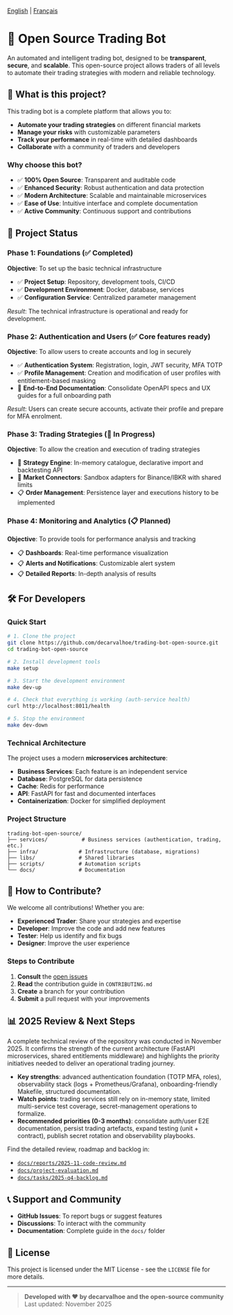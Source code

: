 [English](README.md) | [Français](README.fr.md)

# 🤖 Open Source Trading Bot

An automated and intelligent trading bot, designed to be **transparent**, **secure**, and **scalable**. This open-source project allows traders of all levels to automate their trading strategies with modern and reliable technology.

## 🎯 What is this project?

This trading bot is a complete platform that allows you to:

- **Automate your trading strategies** on different financial markets
- **Manage your risks** with customizable parameters
- **Track your performance** in real-time with detailed dashboards
- **Collaborate** with a community of traders and developers

### Why choose this bot?

- ✅ **100% Open Source**: Transparent and auditable code
- ✅ **Enhanced Security**: Robust authentication and data protection
- ✅ **Modern Architecture**: Scalable and maintainable microservices
- ✅ **Ease of Use**: Intuitive interface and complete documentation
- ✅ **Active Community**: Continuous support and contributions

## 🚀 Project Status

### Phase 1: Foundations (✅ Completed)
**Objective**: To set up the basic technical infrastructure

- ✅ **Project Setup**: Repository, development tools, CI/CD
- ✅ **Development Environment**: Docker, database, services
- ✅ **Configuration Service**: Centralized parameter management

*Result*: The technical infrastructure is operational and ready for development.

### Phase 2: Authentication and Users (✅ Core features ready)
**Objective**: To allow users to create accounts and log in securely

- ✅ **Authentication System**: Registration, login, JWT security, MFA TOTP
- ✅ **Profile Management**: Creation and modification of user profiles with entitlement-based masking
- 🔄 **End-to-End Documentation**: Consolidate OpenAPI specs and UX guides for a full onboarding path

*Result*: Users can create secure accounts, activate their profile and prepare for MFA enrolment.

### Phase 3: Trading Strategies (🔄 In Progress)
**Objective**: To allow the creation and execution of trading strategies

- 🔄 **Strategy Engine**: In-memory catalogue, declarative import and backtesting API
- 🔄 **Market Connectors**: Sandbox adapters for Binance/IBKR with shared limits
- 📋 **Order Management**: Persistence layer and executions history to be implemented

### Phase 4: Monitoring and Analytics (📋 Planned)
**Objective**: To provide tools for performance analysis and tracking

- 📋 **Dashboards**: Real-time performance visualization
- 📋 **Alerts and Notifications**: Customizable alert system
- 📋 **Detailed Reports**: In-depth analysis of results

## 🛠️ For Developers

### Quick Start

```bash
# 1. Clone the project
git clone https://github.com/decarvalhoe/trading-bot-open-source.git
cd trading-bot-open-source

# 2. Install development tools
make setup

# 3. Start the development environment
make dev-up

# 4. Check that everything is working (auth-service health)
curl http://localhost:8011/health

# 5. Stop the environment
make dev-down
```

### Technical Architecture

The project uses a modern **microservices architecture**:

- **Business Services**: Each feature is an independent service
- **Database**: PostgreSQL for data persistence
- **Cache**: Redis for performance
- **API**: FastAPI for fast and documented interfaces
- **Containerization**: Docker for simplified deployment

### Project Structure

```
trading-bot-open-source/
├── services/           # Business services (authentication, trading, etc.)
├── infra/             # Infrastructure (database, migrations)
├── libs/              # Shared libraries
├── scripts/           # Automation scripts
└── docs/              # Documentation
```

## 🤝 How to Contribute?

We welcome all contributions! Whether you are:

- **Experienced Trader**: Share your strategies and expertise
- **Developer**: Improve the code and add new features
- **Tester**: Help us identify and fix bugs
- **Designer**: Improve the user experience

### Steps to Contribute

1. **Consult** the [open issues](https://github.com/decarvalhoe/trading-bot-open-source/issues)
2. **Read** the contribution guide in `CONTRIBUTING.md`
3. **Create** a branch for your contribution
4. **Submit** a pull request with your improvements

## 📊 2025 Review & Next Steps

A complete technical review of the repository was conducted in November 2025. It confirms the strength of the current architecture (FastAPI microservices, shared entitlements middleware) and highlights the priority initiatives needed to deliver an operational trading journey.

- **Key strengths**: advanced authentication foundation (TOTP MFA, roles), observability stack (logs + Prometheus/Grafana), onboarding-friendly Makefile, structured documentation.
- **Watch points**: trading services still rely on in-memory state, limited multi-service test coverage, secret-management operations to formalize.
- **Recommended priorities (0-3 months)**: consolidate auth/user E2E documentation, persist trading artefacts, expand testing (unit + contract), publish secret rotation and observability playbooks.

Find the detailed review, roadmap and backlog in:

- [`docs/reports/2025-11-code-review.md`](docs/reports/2025-11-code-review.md)
- [`docs/project-evaluation.md`](docs/project-evaluation.md)
- [`docs/tasks/2025-q4-backlog.md`](docs/tasks/2025-q4-backlog.md)

## 📞 Support and Community

- **GitHub Issues**: To report bugs or suggest features
- **Discussions**: To interact with the community
- **Documentation**: Complete guide in the `docs/` folder

## 📄 License

This project is licensed under the MIT License - see the `LICENSE` file for more details.

---

> **Developed with ❤️ by decarvalhoe and the open-source community**
> Last updated: November 2025
